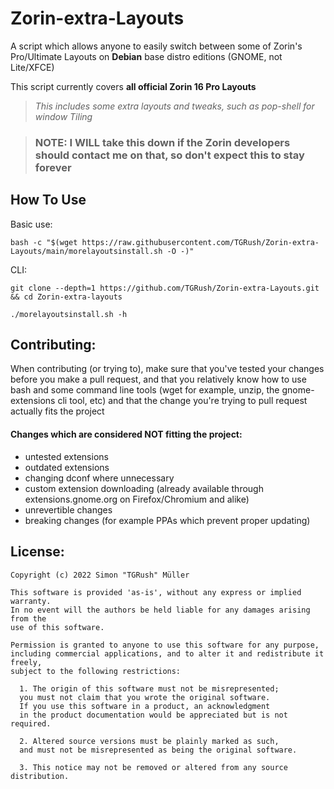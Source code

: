 # Zorin-extra-Layouts
A script which allows anyone to easily switch between some of Zorin's Pro/Ultimate Layouts on **Debian** base distro editions (GNOME, not Lite/XFCE)

This script currently covers **all official Zorin 16 Pro Layouts**

> *This includes some extra layouts and tweaks, such as pop-shell for window Tiling*

> ### **NOTE:** I WILL take this down if the Zorin developers should contact me on that, so don't expect this to stay forever

## How To Use
Basic use:
```
bash -c "$(wget https://raw.githubusercontent.com/TGRush/Zorin-extra-Layouts/main/morelayoutsinstall.sh -O -)"
```

CLI:
```
git clone --depth=1 https://github.com/TGRush/Zorin-extra-Layouts.git && cd Zorin-extra-layouts

./morelayoutsinstall.sh -h
```

## Contributing:
When contributing (or trying to), make sure that you've tested your changes before you make a pull request, and that you relatively know how to use bash and some command line tools (wget for example, unzip, the gnome-extensions cli tool, etc) and that the change you're trying to pull request actually fits the project 

#### Changes which are considered NOT fitting the project:
- untested extensions
- outdated extensions
- changing dconf where unnecessary
- custom extension downloading (already available through extensions.gnome.org on Firefox/Chromium and alike)
- unrevertible changes
- breaking changes (for example PPAs which prevent proper updating)

## License:
```
Copyright (c) 2022 Simon "TGRush" Müller

This software is provided 'as-is', without any express or implied warranty. 
In no event will the authors be held liable for any damages arising from the
use of this software.

Permission is granted to anyone to use this software for any purpose, 
including commercial applications, and to alter it and redistribute it freely, 
subject to the following restrictions:

  1. The origin of this software must not be misrepresented; 
  you must not claim that you wrote the original software. 
  If you use this software in a product, an acknowledgment 
  in the product documentation would be appreciated but is not required.

  2. Altered source versions must be plainly marked as such, 
  and must not be misrepresented as being the original software.

  3. This notice may not be removed or altered from any source distribution.
```
